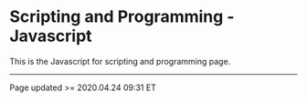 # Scripting and Programming - Javascript

This is the Javascript for scripting and programming page.

<hr class="tight"><p class="timestamp">Page updated >= 2020.04.24 09:31 ET</p>
